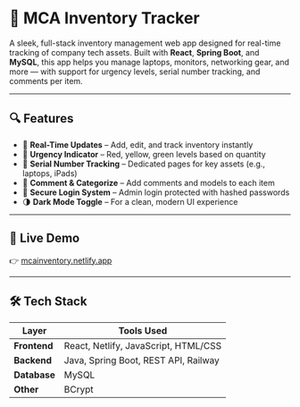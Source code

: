 # 🧾 MCA Inventory Tracker

A sleek, full-stack inventory management web app designed for real-time tracking of company tech assets. Built with **React**, **Spring Boot**, and **MySQL**, this app helps you manage laptops, monitors, networking gear, and more — with support for urgency levels, serial number tracking, and comments per item.

---

## 🔍 Features

- 🔄 **Real-Time Updates** – Add, edit, and track inventory instantly
- 🚦 **Urgency Indicator** – Red, yellow, green levels based on quantity
- 🔢 **Serial Number Tracking** – Dedicated pages for key assets (e.g., laptops, iPads)
- 💬 **Comment & Categorize** – Add comments and models to each item
- 🔐 **Secure Login System** – Admin login protected with hashed passwords
- 🌗 **Dark Mode Toggle** – For a clean, modern UI experience

---

## 🚀 Live Demo

👉 [mcainventory.netlify.app](https://mcainventory.netlify.app)  

---

## 🛠 Tech Stack

| Layer       | Tools Used |
|-------------|------------|
| **Frontend** | React, Netlify, JavaScript, HTML/CSS |
| **Backend**  | Java, Spring Boot, REST API, Railway |
| **Database** | MySQL |
| **Other**    | BCrypt |
